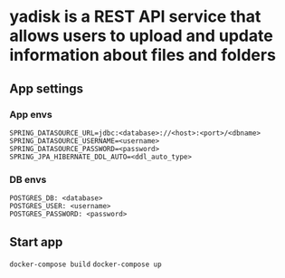 # yadisk is a REST API service that allows users to upload and update information about files and folders

## App settings

### App envs

```shell
SPRING_DATASOURCE_URL=jdbc:<database>://<host>:<port>/<dbname>
SPRING_DATASOURCE_USERNAME=<username>
SPRING_DATASOURCE_PASSWORD=<password>
SPRING_JPA_HIBERNATE_DDL_AUTO=<ddl_auto_type>
```

### DB envs

```shell
POSTGRES_DB: <database>
POSTGRES_USER: <username>
POSTGRES_PASSWORD: <password>
```

## Start app

`docker-compose build`
`docker-compose up`
